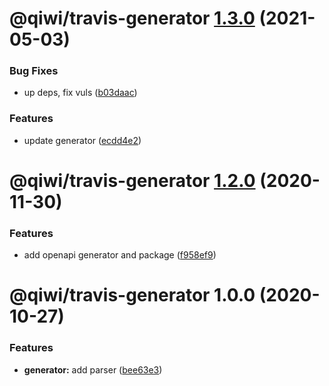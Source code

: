 # @qiwi/travis-generator [1.3.0](https://github.com/qiwi/travis-toolkit/compare/@qiwi/travis-generator@1.2.0...@qiwi/travis-generator@1.3.0) (2021-05-03)


### Bug Fixes

* up deps, fix vuls ([b03daac](https://github.com/qiwi/travis-toolkit/commit/b03daac9bc68346f4df069137c23055dd0286381))


### Features

* update generator ([ecdd4e2](https://github.com/qiwi/travis-toolkit/commit/ecdd4e298f70a8800d2e1d4bd127efbad8bc10e7))

# @qiwi/travis-generator [1.2.0](https://github.com/qiwi/travis-toolkit/compare/@qiwi/travis-generator@1.1.1...@qiwi/travis-generator@1.2.0) (2020-11-30)


### Features

* add openapi generator and package ([f958ef9](https://github.com/qiwi/travis-toolkit/commit/f958ef9fd0eb1002b4bd07f2b5c6dbfb04c492ae))

# @qiwi/travis-generator 1.0.0 (2020-10-27)


### Features

* **generator:** add parser ([bee63e3](https://github.com/qiwi/travis-toolkit/commit/bee63e3ae55dc9ab3d4a7154aed42ebfa915d16d))
